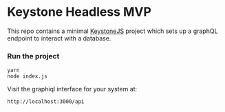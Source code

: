 # Keystone Headless MVP

This repo contains a minimal [KeystoneJS](https://v5.keystonejs.com) project which sets up a graphQL endpoint to interact with a database.

### Run the project

```
yarn
node index.js
```

Visit the graphiql interface for your system at:

```
http://localhost:3000/api
```

